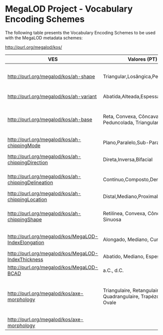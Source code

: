 # MegaLOD Project - Vocabulary Encoding Schemes
The following table presents the Vocabulary Encoding Schemes to be used with the MegaLOD metadata schemes:

http://purl.org/megalod/kos/

| VES                                                | Valores (PT)                                                         | Values (EN)                                                               |   Values (FR)       |
|----------------------------------------------------|----------------------------------------------------------------------|---------------------------------------------------------------------------|---------------------|
| http://purl.org/megalod/kos/ah-shape               | Triangular,Losângica,Peduncolada                                     | Triangle, Lozenge-shaped, Stemmed                                          | Triangulaire, Losangique, Pédonculée |
| http://purl.org/megalod/kos/ah-variant             | Abatida,Alteada,Espessa                                              | Thin, Medium,,Thick                                                        | |
| http://purl.org/megalod/kos/ah-base                | Reta, Convexa, Côncava, Peduncolada, Triangular                      | Straight, Convex, Concave, Stemmed, Triangular                            | Droite, Convex, Concave, Pédonculée, Triangulaire|
| http://purl.org/megalod/kos/ah-chippingMode        | Plano,Paralelo,Sub-Paralelo                                          | Plane, Parallel, Sub-Parallel                                             ||
| http://purl.org/megalod/kos/ah-chippingDirection   | Direta,Inversa,Bifacial                                              | Direct, Reverse, Bifacial                                                 ||
| http://purl.org/megalod/kos/ah-chippingDelineation | Contínuo,Composto,Denticulado                                        | Continuous, Composite, Denticulated                                       ||
| http://purl.org/megalod/kos/ah-chippingLocation    | Distal,Mediano,Proximal                                              | Distal, Median, Proximal                                                  ||
| http://purl.org/megalod/kos/ah-chippingShape       | Retilínea, Convexa, Côncava, Sinuosa                                 | Straight, Convex, Concave, Sinuous                                        ||
| http://purl.org/megalod/kos/MegaLOD-IndexElongation| Alongado, Mediano, Curto                                             |  Elongated, Medium, Short                                                 | Allongé, Intermédiaire, Court|
| http://purl.org/megalod/kos/MegaLOD-IndexThickness |  Abatido, Mediano, Espesso                                           |  Thin, Medium, Thick                                                      | Aminci, Moyen, Épais|
| http://purl.org/megalod/kos/MegaLOD-BCAD           |  a.C., d.C.                                                               |         BC, AD                                                           | av. J.-C., ap. J.-C. |
| http://purl.org/megalod/kos/axe-morphology | Triangulaire, Retangulaire, Quadrangulaire, Trapézoïdal, Ovale | Triangular, Rectangular, Quadrangular, Trapezoidal, Oval | [1] Triangular, Rectangular, Quadrangular, Trapezoidal, Oval
| http://purl.org/megalod/kos/axe-morphology




